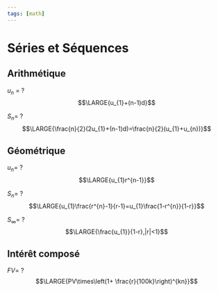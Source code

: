 ```yaml
---
tags: [math] 
---
```


# Séries et Séquences
## Arithmétique
$u_{n}$ =
?
$$\LARGE{u_{1}+(n-1)d}$$
<!--SR:!2023-12-02,67,290-->

$S_n$=
?
$$\LARGE{\frac{n}{2}(2u_{1}+(n-1)d)=\frac{n}{2}(u_{1}+u_{n})}$$
<!--SR:!2023-12-29,87,290-->

## Géométrique
$u_{n}$=
?
$$\LARGE{u_{1}r^{n-1}}$$
<!--SR:!2023-12-21,86,290-->

$S_{n}$=
?
$$\LARGE{u_{1}\frac{r^{n}-1}{r-1}=u_{1}\frac{1-r^{n}}{1-r}}$$
<!--SR:!2023-12-03,68,290-->

$S_{\infty}$=
?
$$\LARGE{\frac{u_{1}}{1-r},|r|<1}$$
<!--SR:!2024-10-07,171,270-->

## Intérêt composé
$FV$=
?
$$\LARGE{PV\times\left(1+ \frac{r}{100k}\right)^{kn}}$$
<!--SR:!2023-11-17,51,270-->